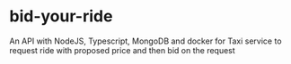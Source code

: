 # bid-your-ride
An API with NodeJS, Typescript, MongoDB and docker for Taxi service to request ride with proposed price and then bid on the request
